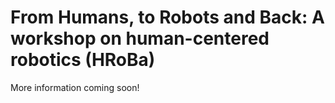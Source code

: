 # From Humans, to Robots and Back: A workshop on human-centered robotics (HRoBa)

More information coming soon!
